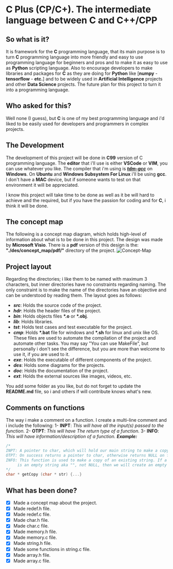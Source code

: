 # C Plus (CP/C+). The intermediate language between C and C++/CPP
## So what is it?
It is framework for the **C** programming language, that its main purpose is to turn **C** programming language into more friendly and easy to use programming language for beginners and pros and to make it as easy to use as **Python** scripting language. Also to encourage developers to make libraries and packages for **C** as they are doing for **Python** like [**numpy** - **tensorflow** - **etc.**] and to be widely used in **Artificial Intelligence** projects and other **Data Science** projects. The future plan for this project to turn it into a programming language.

## Who asked for this?
Well none (I guess), but **C** is one of my best programming language and i'd liked to be easily used for developers and programmers in complex projects.

## The Development
The development of this project will be done in **C99** version of C programming language. The **editor** that i'll use is either **VSCode** or **VIM**, you can use whatever you like. The compiler that i'm using is ***[tdm-gcc](https://jmeubank.github.io/tdm-gcc/download/)*** on **Windows**. On **Ubuntu** and **Windows Subsystem For Linux**  i'll be using **gcc**. I don't have a **MAC** device, but if someone wants to test on that environment it will be appreciated.

I know this project will take time to be done as well as it be will hard to achieve and the required, but if you have the passion for coding and for **C**, i think it will be done.

 ## The concept map
 The following is a concept map diagram, which holds high-level of information about what is to be done in this project. The design was made by **Microsoft Visio**. There is a **pdf** version of this design is the: **"./des/concept_map/pdf/"** directory of the project. ![Concept-Map](https://i.imgur.com/PIAoGUm.jpg)
 
## Project layout
Regarding the directories; i like them to be named with maximum 3 characters, but inner directories have no constraints regarding naming. The only constraint is to make the name of the directories have an objective and can be understood by reading them. The layout goes as follows:
- ***src***: Holds the source code of the project.
- ***hdr***: Holds the header files of the project.
- ***bin***: Holds objects files **\*.o** or **\*.obj**.
- ***lib***: Holds libraries.
- ***tst***: Holds test cases and test executable for the project.
- ***cmp***: Holds **\*.bat** file for windows and **\*.sh** for linux and unix like OS. These files are used to automate the compilation of the project and automate other tasks. You may say "You can use MakeFile", but personally i don't see the difference, but you are more than welcome to use it, if you are used to it.
- ***exe***: Holds the executable of different components of the project.
- ***des***: Holds some diagrams for the projects.
- ***doc***: Holds the documentation of the project.
- ***ext***: Holds the external sources like images, videos, etc.

You add some folder as  you like, but do not forget to update the **README.md** file, so i and others if will contribute knows what's new.

## Comments on functions
The way i make a comment on a function. I create a multi-line comment and i include the following:
1- **INPT**: *This will have all the input(s) passed to the function.*
2- **OTPT**: *This will have The return type of a function.*
3- **INFO**: *This will have information/description of a function.*
***Example:***
```C
/*
INPT: A pointer to char, which will hold our main string to make a copy of.
OTPT: On success returns a pointer to char, otherwise returns NULL on failure.
INFO: This function is used to make a copy of an existing string. If a passed string
     is an empty string aka "", not NULL, then we will create an empty string.
*/
char * getCopy (char * str) {...}
```
## What has been done?
- [x] Made a concept map about the project.
- [x] Made redef.h file.
- [x] Made redef.c file.
- [x] Made char.h file.
- [x] Made char.c file.
- [x] Made memory.h file.
- [x] Made memory.c file.
- [x] Made string.h file.
- [x] Made some functions in string.c file.
- [x] Made array.h file.
- [x] Made array.c file.